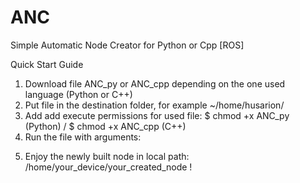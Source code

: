 # ANC
Simple Automatic Node Creator for Python or Cpp [ROS] 

Quick Start Guide

1. Download file ANC_py or ANC_cpp depending on the one used language (Python or C++)
2. Put file in the destination folder, for example ~/home/husarion/
3. Add add execute permissions for used file:   $ chmod +x ANC_py (Python)  /  $ chmod +x ANC_cpp (C++)
4. Run the file with arguments: 

<foto>
  
5. Enjoy the newly built node in local path: /home/your_device/your_created_node  !
